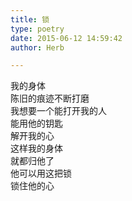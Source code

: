 ```yaml
---  
title: 锁  
type: poetry  
date: 2015-06-12 14:59:42  
author: Herb  

---  
```

我的身体  
陈旧的痕迹不断打磨  
我想要一个能打开我的人  
能用他的钥匙  
解开我的心  
这样我的身体  
就都归他了  
他可以用这把锁  
锁住他的心